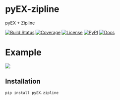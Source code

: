 # pyEX-zipline
[pyEX](https://github.com/timkpaine/pyEX) + [Zipline](https://github.com/quantopian/zipline)

[![Build Status](https://dev.azure.com/tpaine154/pyEX/_apis/build/status/timkpaine.pyEX-zipline?branchName=master)](https://dev.azure.com/tpaine154/pyEX/_build/latest?definitionId=31&branchName=master)
[![Coverage](https://img.shields.io/azure-devops/coverage/tpaine154/pyEX/31/master)](https://img.shields.io/azure-devops/coverage/tpaine154/pyEX/31)
[![License](https://img.shields.io/github/license/timkpaine/pyEX-zipline.svg)](https://pypi.python.org/pypi/pyEX-zipline)
[![PyPI](https://img.shields.io/pypi/v/pyEX-zipline.svg)](https://pypi.python.org/pypi/pyEX-zipline)
[![Docs](https://img.shields.io/readthedocs/pyEX-zipline.svg)](https://pyEX-zipline.readthedocs.io)

# Example
![](https://raw.githubusercontent.com/timkpaine/pyEX-zipline/master/docs/example.png)


## Installation
`pip install pyEX.zipline`

